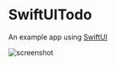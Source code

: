 # SwiftUITodo

An example app using [SwiftUI](https://developer.apple.com/xcode/swiftui/)

![screenshot](https://user-images.githubusercontent.com/931655/58843349-f6dbf400-8626-11e9-8227-fbd369c29515.png)
